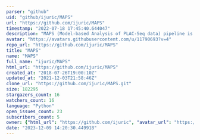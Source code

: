 ```yaml
---
parser: "github"
uid: "github/ijuric/MAPS"
url: "https://github.com/ijuric/MAPS"
timestamp: "2022-07-18 17:45:40.644047"
description: "MAPS (Model-based Analysis of PLAC-Seq data) pipeline is a a set of multiple scripts used to analyze PLAC-Seq and HiChIP data."
avatar: "https://avatars.githubusercontent.com/u/11790693?v=4"
repo_url: "https://github.com/ijuric/MAPS"
title: "MAPS"
name: "MAPS"
full_name: "ijuric/MAPS"
html_url: "https://github.com/ijuric/MAPS"
created_at: "2018-07-26T19:00:10Z"
updated_at: "2021-12-03T21:58:46Z"
clone_url: "https://github.com/ijuric/MAPS.git"
size: 182295
stargazers_count: 16
watchers_count: 16
language: "Python"
open_issues_count: 23
subscribers_count: 5
owner: {"html_url": "https://github.com/ijuric", "avatar_url": "https://avatars.githubusercontent.com/u/11790693?v=4", "login": "ijuric", "type": "User"}
date: "2023-12-09 14:20:30.449918"
---
```

